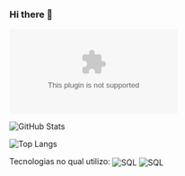 ### Hi there 👋

![Gmail](https://img.shields.io/badge/Gmail-joaopedro10122002@gmail.com?style=for-the-badge&logo=gmail&logoColor=white)



![GitHub Stats](https://github-readme-stats.vercel.app/api?username=J0A0-PEDR0&theme=onedark&bg_color=000&border_color=30A3DC&show_icons=true&icon_color=30A3DC&title_color=E94D5F&text_color=FFF)

![Top Langs](https://github-readme-stats-git-masterrstaa-rickstaa.vercel.app/api/top-langs/?username=J0A0-PEDR0&layout=compact&bg_color=000&border_color=30A3DC&title_color=E94D5F&text_color=FFF)



Tecnologias no qual utilizo:
<img align ="center" alt="SQL" src="https://img.shields.io/badge/MySQL-00000F?style=for-the-badge&logo=mysql&logoColor=white">
<img align ="center" alt="SQL" src="https://img.shields.io/badge/Spring-6DB33F?style=for-the-badge&logo=spring&logoColor=white">
